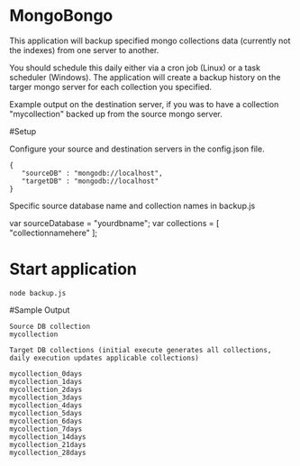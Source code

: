 # MongoBongo
This application will backup specified mongo collections data (currently not the indexes) from one server to another.

You should schedule this daily either via a cron job (Linux) or a task scheduler (Windows).
The application will create a backup history on the targer mongo server for each collection you specified.

Example output on the destination server, if you was to have a collection "mycollection" backed up from the source mongo server.


#Setup

Configure your source and destination servers in the config.json file.

```
{
   "sourceDB" : "mongodb://localhost",
   "targetDB" : "mongodb://localhost"
}
```

Specific source database name and collection names in backup.js

var sourceDatabase = "yourdbname";
var collections = [
                   "collectionnamehere"
];


# Start application

```
node backup.js
```

#Sample Output

```
Source DB collection
mycollection

Target DB collections (initial execute generates all collections, daily execution updates applicable collections)

mycollection_0days
mycollection_1days 
mycollection_2days 
mycollection_3days 
mycollection_4days 
mycollection_5days 
mycollection_6days 
mycollection_7days 
mycollection_14days 
mycollection_21days 
mycollection_28days 
```
 
